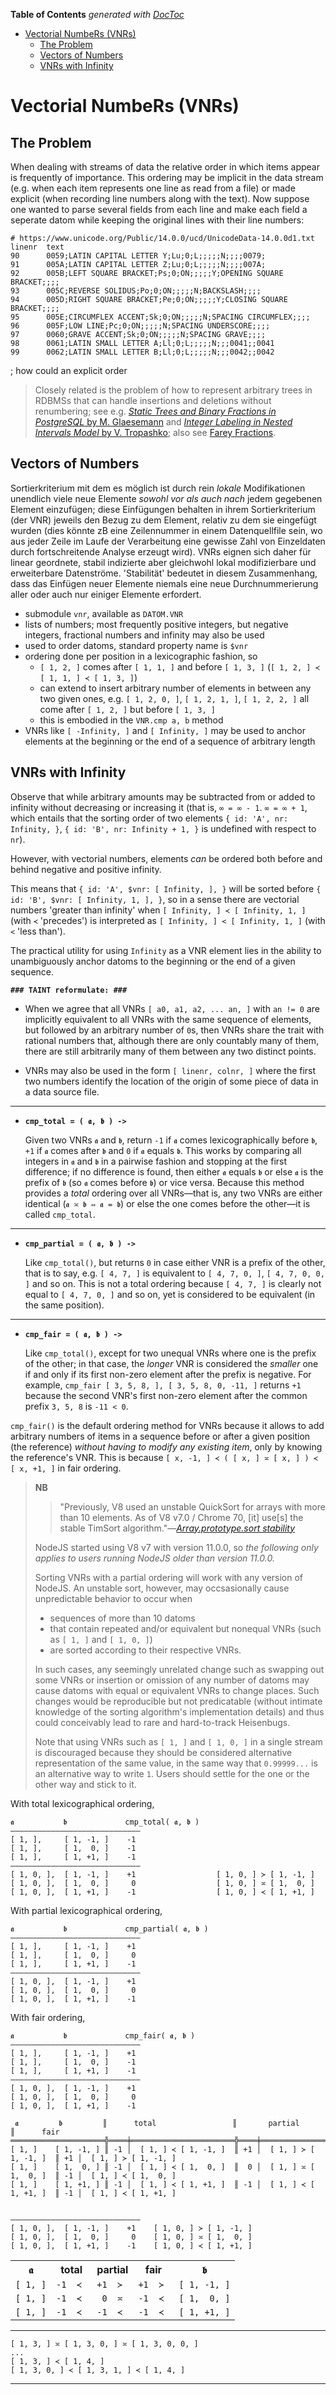 <!-- START doctoc generated TOC please keep comment here to allow auto update -->
<!-- DON'T EDIT THIS SECTION, INSTEAD RE-RUN doctoc TO UPDATE -->
**Table of Contents**  *generated with [DocToc](https://github.com/thlorenz/doctoc)*

- [Vectorial NumbeRs (VNRs)](#vectorial-numbers-vnrs)
  - [The Problem](#the-problem)
  - [Vectors of Numbers](#vectors-of-numbers)
  - [VNRs with Infinity](#vnrs-with-infinity)

<!-- END doctoc generated TOC please keep comment here to allow auto update -->


# Vectorial NumbeRs (VNRs)

## The Problem

<!--
Suppose we wanted to publish a Chinese-English dictionary with the most common characters, ordered
alphabetically by their respected reading. In order to be able to uniquely identify each character in the
Dictionary, we give it a sequential number starting with 1; in this way, we might end up with a dictionary
similar to [*Mathews' Chinese–English
Dictionary*](https://en.wikipedia.org/wiki/Mathews%27_Chinese–English_Dictionary) ([preview
here](https://books.google.de/books?id=Pj_e2d3eHTQC&printsec=frontcover&dq=Mathew%27s+Chinese–English+Dictionary&hl=en&sa=X&ved=0ahUKEwid45mx-dDoAhXT8aYKHZjqAKEQ6AEIKjAA#v=onepage&q=Mathew's%20Chinese–English%20Dictionary&f=false))
where `U+963f 阿 a¹` is identified as *№&nbsp;1*, up to `U+8580 薀 yun¹, yun⁴` which is identified as
*№&nbsp;7773*, with 7771 characters in between. So far so good.

* `U+6e24 渤 po², po⁵` *№&nbsp;4985*
* `U+64d8 擘 po⁴, po⁵, pai¹` *№&nbsp;4985a*
* `U+62cd 拍 p'eh⁴, p'eh⁵, p'ai¹` *№&nbsp;4986*

* At least one added character with a numerical suffix: `U+752d 甭 pëng²` "不用 need not" *№&nbsp;5047½*
  (listed in Unihan as `5047.5`)

006c2f:氯 *№&nbsp;4194½*

Now suppose for the upcoming edition, we would like to include a hundred or so new characters that we have found
are too important to be skipped over. We then face the question: how can we keep the numbering scheme and still
insert new characters?
-->

When dealing with streams of data the relative order in which items appear is frequently of importance. This
ordering may be implicit in the data stream (e.g. when each item represents one line as read from a file) or
made explicit (when recording line numbers along with the text). Now suppose one wanted to parse several
fields from each line and make each field a seperate datom while keeping the original lines with their line
numbers:

```
# https://www.unicode.org/Public/14.0.0/ucd/UnicodeData-14.0.0d1.txt
linenr  text
90      0059;LATIN CAPITAL LETTER Y;Lu;0;L;;;;;N;;;;0079;
91      005A;LATIN CAPITAL LETTER Z;Lu;0;L;;;;;N;;;;007A;
92      005B;LEFT SQUARE BRACKET;Ps;0;ON;;;;;Y;OPENING SQUARE BRACKET;;;;
93      005C;REVERSE SOLIDUS;Po;0;ON;;;;;N;BACKSLASH;;;;
94      005D;RIGHT SQUARE BRACKET;Pe;0;ON;;;;;Y;CLOSING SQUARE BRACKET;;;;
95      005E;CIRCUMFLEX ACCENT;Sk;0;ON;;;;;N;SPACING CIRCUMFLEX;;;;
96      005F;LOW LINE;Pc;0;ON;;;;;N;SPACING UNDERSCORE;;;;
97      0060;GRAVE ACCENT;Sk;0;ON;;;;;N;SPACING GRAVE;;;;
98      0061;LATIN SMALL LETTER A;Ll;0;L;;;;;N;;;0041;;0041
99      0062;LATIN SMALL LETTER B;Ll;0;L;;;;;N;;;0042;;0042
```


; how could an explicit order

> Closely related is the problem of how to represent arbitrary trees in RDBMSs that can handle insertions
> and deletions without renumbering; see e.g. [*Static Trees and Binary Fractions in PostgreSQL* by M.
> Glaesemann](https://seespotcode.net/2016/04/30/static-trees/) and [*Integer Labeling in Nested Intervals
> Model* by V. Tropashko](http://www.dbazine.com/oracle/or_articles/tropashko6/index.html); also see [Farey
> Fractions](https://en.wikipedia.org/wiki/Farey_sequence#Examples).

## Vectors of Numbers


Sortierkriterium mit dem es möglich ist durch rein *lokale* Modifikationen unendlich viele neue Elemente
*sowohl vor als auch nach* jedem gegebenen Element einzufügen; diese Einfügungen behalten in ihrem
Sortierkriterium (der VNR) jeweils den Bezug zu dem Element, relativ zu dem sie eingefügt wurden (dies
könnte zB eine Zeilennummer in einem Datenquellfile sein, wo aus jeder Zeile im Laufe der Verarbeitung eine
gewisse Zahl von Einzeldaten durch fortschreitende Analyse erzeugt wird). VNRs eignen sich daher für linear
geordnete, stabil indizierte aber gleichwohl lokal modifizierbare und erweiterbare Datenströme. 'Stabilität'
bedeutet in diesem Zusammenhang, dass das Einfügen neuer Elemente niemals eine neue Durchnummerierung
aller oder auch nur einiger Elemente erfordert.

<!-- `$vnr`—'vectorial datom number', an array of positive integers that imposes a total ordering on datoms by
which I mean to say that given any two datoms `a`, `b` that are piped through the same stream either
`a.$vnr < b.$vnr` or `a.$vnr > b.$vnr` will always hold, and `a.$vnr == b[ '$vnr' ] <=> a is b`. "the
variable-length Vectorial Number VNR (which starts with the line number of the respective source file and
has additional positions added wherever a processing step inserted material)"
 -->



* submodule `vnr`, available as `DATOM.VNR`
* lists of numbers; most frequently positive integers, but negative integers, fractional numbers and
  infinity may also be used
* used to order datoms, standard property name is `$vnr`
* ordering done per position in a lexicographic fashion, so
  * `[ 1, 2, ]` comes after `[ 1, 1, ]` and before `[ 1, 3, ]` (`[ 1, 2, ] ≺ [ 1, 1, ] ≺ [ 1, 3, ]`)
  * can extend to insert arbitrary number of elements in between any two given ones, e.g.
    `[ 1, 2, 0, ]`, `[ 1, 2, 1, ]`, `[ 1, 2, 2, ]` all come after `[ 1, 2, ]` but before `[ 1, 3, ]`
  * this is embodied in the `VNR.cmp a, b` method
* VNRs like `[ -Infinity, ]` and `[ Infinity, ]` may be used to anchor elements at the beginning or the end
  of a sequence of arbitrary length

## VNRs with Infinity

Observe that while arbitrary amounts may be subtracted from or added to infinity without decreasing or
increasing it (that is, `∞ = ∞ - 1`. `∞ = ∞ + 1`, which entails that the sorting order of two elements `{
id: 'A', nr: Infinity, }`, `{ id: 'B', nr: Infinity + 1, }` is undefined with respect to `nr`).

However, with vectorial numbers, elements *can* be ordered both before and behind negative and positive
infinity.

This means that `{ id: 'A', $vnr: [ Infinity, ], }` will be sorted before `{ id: 'B', $vnr: [ Infinity, 1,
], }`, so in a sense there are vectorial numbers 'greater than infinity' when `[ Infinity, ] ≺ [ Infinity,
1, ]` (with `≺` 'precedes') is interpreted as `[ Infinity, ] < [ Infinity, 1, ]` (with `<` 'less than').

The practical utility for using `Infinity` as a VNR element lies in the ability to unambiguously anchor
datoms to the beginning or the end of a given sequence.


**`### TAINT reformulate: ###`**

* When we agree that all VNRs `[ a0, a1, a2, ... an, ]` with `an != 0` are implicitly equivalent to all VNRs
  with the same sequence of elements, but followed by an arbitrary number of `0`s, then VNRs share the trait
  with rational numbers that, although there are only countably many of them, there are still arbitrarily
  many of them between any two distinct points.

* VNRs may also be used in the form `[ linenr, colnr, ]` where the first two numbers identify the location
  of the origin of some piece of data in a data source file.

-----------------------------------------------------------------

* **`cmp_total = ( 𝖆, 𝖇 ) ->`**

  Given two VNRs `𝖆` and `𝖇`, return `-1` if `𝖆` comes lexicographically before `𝖇`, `+1` if `𝖆` comes after
  `𝖇` and `0` if `𝖆` equals `𝖇`. This works by comparing all integers in `𝖆` and `𝖇` in a pairwise fashion
  and stopping at the first difference; if no difference is found, then either `𝖆` equals `𝖇` or else `𝖆` is
  the prefix of `𝖇` (so `𝖆` comes before `𝖇`) or vice versa. Because this method provides a *total* ordering
  over all VNRs—that is, any two VNRs are either identical (`𝖆 ≍ 𝖇 ⇔ 𝖆 = 𝖇`) or else the one comes before
  the other—it is called `cmp_total`.

-----------------------------------------------------------------

* **`cmp_partial = ( 𝖆, 𝖇 ) ->`**

  Like `cmp_total()`, but returns `0` in case either VNR is a prefix of the other, that is to say, e.g. `[
  4, 7, ]` is equivalent to `[ 4, 7, 0, ]`, `[ 4, 7, 0, 0, ]` and so on. This is not a total ordering
  because `[ 4, 7, ]` is clearly not equal to `[ 4, 7, 0, ]` and so on, yet is considered to be equivalent
  (in the same position).

-----------------------------------------------------------------

* **`cmp_fair = ( 𝖆, 𝖇 ) ->`**

  Like `cmp_total()`, except for two unequal VNRs where one is the prefix of the other; in that case,
  the *longer* VNR is considered the *smaller* one if and only if its first non-zero element after the
  prefix is negative. For example, `cmp_fair [ 3, 5, 8, ], [ 3, 5, 8, 0, -11, ]` returns `+1` because
  the second VNR's first non-zero element after the common prefix `3, 5, 8` is `-11 < 0`.

`cmp_fair()` is the default ordering method for VNRs because it allows to add arbitrary numbers of
items in a sequence before or after a given position (the reference) *without having to modify any
existing item*, only by knowing the reference's VNR. This is because `[ x, -1, ] ≺ ( [ x, ] ≍ [ x, ] )
≺ [ x, +1, ]` in fair ordering.

> **NB**
> > "Previously, V8 used an unstable QuickSort for arrays with more than 10 elements. As of V8 v7.0 / Chrome
> > 70, [it] use[s] the stable TimSort algorithm."—[*Array.prototype.sort
> > stability*](https://mathiasbynens.be/demo/sort-stability)
>
> NodeJS started using V8 v7 with version 11.0.0, so *the following only applies to users running NodeJS
> older than version 11.0.0.*
>
> Sorting VNRs with a partial ordering will work with any version of NodeJS. An unstable sort, however, may
> occsasionally cause unpredictable behavior to occur when
> * sequences of more than 10 datoms
> * that contain repeated and/or equivalent but nonequal VNRs (such as `[ 1, ]` and `[ 1, 0, ]`)
> * are sorted according to their respective VNRs.
>
> In such cases, any seemingly unrelated change such as swapping out some VNRs or insertion or omission of
> any number of datoms may cause datoms with equal or equivalent VNRs to change places. Such changes would
> be reproducible but not predicatable (without intimate knowledge of the sorting algorithm's implementation
> details) and thus could conceivably lead to rare and hard-to-track Heisenbugs.
>
> Note that using VNRs such as `[ 1, ]` and `[ 1, 0, ]` in a single stream is discouraged because they
> should be considered alternative representation of the same value, in the same way that `0.99999...` is an
> alternative way to write `1`. Users should settle for the one or the other way and stick to it.

With total lexicographical ordering,

```
𝖆           𝖇             cmp_total( 𝖆, 𝖇 )
—————————————————————————————
[ 1, ],     [ 1, -1, ]    -1
[ 1, ],     [ 1,  0, ]    -1
[ 1, ],     [ 1, +1, ]    -1
—————————————————————————————
[ 1, 0, ],  [ 1, -1, ]    +1                  [ 1, 0, ] ≻ [ 1, -1, ]
[ 1, 0, ],  [ 1,  0, ]     0                  [ 1, 0, ] ≍ [ 1,  0, ]
[ 1, 0, ],  [ 1, +1, ]    -1                  [ 1, 0, ] ≺ [ 1, +1, ]
```

With partial lexicographical ordering,

```
𝖆           𝖇             cmp_partial( 𝖆, 𝖇 )
—————————————————————————————
[ 1, ],     [ 1, -1, ]    +1
[ 1, ],     [ 1,  0, ]     0
[ 1, ],     [ 1, +1, ]    -1
—————————————————————————————
[ 1, 0, ],  [ 1, -1, ]    +1
[ 1, 0, ],  [ 1,  0, ]     0
[ 1, 0, ],  [ 1, +1, ]    -1
```

With fair ordering,

```
𝖆           𝖇             cmp_fair( 𝖆, 𝖇 )
—————————————————————————————
[ 1, ],     [ 1, -1, ]    +1
[ 1, ],     [ 1,  0, ]    -1
[ 1, ],     [ 1, +1, ]    -1
—————————————————————————————
[ 1, 0, ],  [ 1, -1, ]    +1
[ 1, 0, ],  [ 1,  0, ]     0
[ 1, 0, ],  [ 1, +1, ]    -1
```


```
 𝖆         𝖇         ║      total                 ║       partial               ║      fair
═════════════════════╬════╪═══════════════════════╬════╪════════════════════════╬════╪════════════════════════
[ 1, ]    [ 1, -1, ] ║ -1 │  [ 1, ] ≺ [ 1, -1, ]  ║ +1 │  [ 1, ] ≻ [ 1, -1, ]  ║ +1 │  [ 1, ] ≻ [ 1, -1, ]
[ 1, ]    [ 1,  0, ] ║ -1 │  [ 1, ] ≺ [ 1,  0, ]  ║  0 │  [ 1, ] ≍ [ 1,  0, ]  ║ -1 │  [ 1, ] ≺ [ 1,  0, ]
[ 1, ]    [ 1, +1, ] ║ -1 │  [ 1, ] ≺ [ 1, +1, ]  ║ -1 │  [ 1, ] ≺ [ 1, +1, ]  ║ -1 │  [ 1, ] ≺ [ 1, +1, ]


—————————————————————————————
[ 1, 0, ],  [ 1, -1, ]    +1    [ 1, 0, ] ≻ [ 1, -1, ]
[ 1, 0, ],  [ 1,  0, ]     0    [ 1, 0, ] ≍ [ 1,  0, ]
[ 1, 0, ],  [ 1, +1, ]    -1    [ 1, 0, ] ≺ [ 1, +1, ]
```

<table>
<tr><th>𝖆</th><th>total</th><th>partial</th><th>fair</th> <th>𝖇</th></tr>
<tr><td><code>[ 1, ]</code></td> <td><code>-1  ≺ </code></td> <td><code>+1  ≻ </code></td><td><code>+1  ≻ </code></td>  <td><code>[ 1, -1, ]</code></td></tr>
<tr><td><code>[ 1, ]</code></td> <td><code>-1  ≺ </code></td> <td><code> 0  ≍ </code></td><td><code>-1  ≺ </code></td>  <td><code>[ 1,  0, ]</code></td></tr>
<tr><td><code>[ 1, ]</code></td> <td><code>-1  ≺ </code></td> <td><code>-1  ≺ </code></td><td><code>-1  ≺ </code></td>  <td><code>[ 1, +1, ]</code></td></tr>
</table>







-----------------------------------------------------------------


<!-- ≺≍≻⊁⊀≿≾≽≼ -->

```
[ 1, 3, ] ≍ [ 1, 3, 0, ] ≍ [ 1, 3, 0, 0, ]
...
[ 1, 3, ] ≺ [ 1, 4, ]
[ 1, 3, 0, ] ≺ [ 1, 3, 1, ] ≺ [ 1, 4, ]
```

------------------------------------------------------------------------

